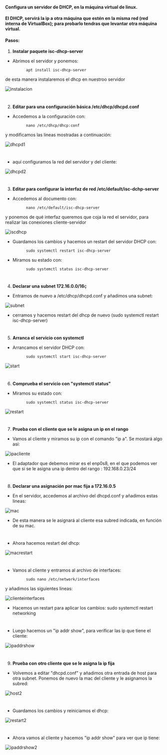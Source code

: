 #### Configura un servidor de DHCP, en la máquina virtual de linux.

#### El DHCP, servirá la ip a otra máquina que estén en la misma red (red interna de VirtualBox); para probarlo tendras que levantar otra máquina virtual.

#### Pasos:

1. **Instalar paquete isc-dhcp-server**

- Abrimos el servidor y ponemos:

            apt install isc-dhcp-server 

de esta manera instalaremos el dhcp en nuestroo servidor

![instalacion](https://github.com/sarald22/SRI/blob/main/tareas/Tarea8DHCP/imagenes/instalacion.png)



#
2. **Editar para una configuración básica /etc/dhcp/dhcpd.conf**

- Accedemos a la configuración con:

            nano /etc/dhcp/dhcp:conf

y modificamos las lineas mostradas a continuación:

![dhcpd1](https://github.com/sarald22/SRI/blob/main/tareas/Tarea8DHCP/imagenes/dhcpd1.png)
#

- aquí configuramos la red del servidor y del cliente:

![dhcpd2](https://github.com/sarald22/SRI/blob/main/tareas/Tarea8DHCP/imagenes/dhcpd2.png)



#
3. **Editar para configurar la interfaz de red /etc/default/isc-dchp-server**

- Accedemos al documento con:

            nano /etc/default/isc-dhcp-server

y ponemos de qué interfaz queremos que coja la red el servidor, para realizar las conexiones cliente-servidor

![iscdhcp](https://github.com/sarald22/SRI/blob/main/tareas/Tarea8DHCP/imagenes/iscdhcp.png)


- Guardamos los cambios y hacemos un restart del servidor DHCP con:

            sudo systemctl restart isc-dhcp-server

- Miramos su estado con:

            sudo systemctl status isc-dhcp-server



#
4. **Declarar una subnet 172.16.0.0/16**ç

- Entramos de nuevo a /etc/dhcp/dhcpd.conf y añadimos una subnet:

![subnet](https://github.com/sarald22/SRI/blob/main/tareas/Tarea8DHCP/imagenes/subnet.png)

- cerramos y hacemos restart del dhcp de nuevo (sudo systemctl restart isc-dhcp-server)


#
5. **Arranca el servicio con systemctl**

- Arrancamos el servidor DHCP con:

            sudo systemctl start isc-dhcp-server

![start](https://github.com/sarald22/SRI/blob/main/tareas/Tarea8DHCP/imagenes/start.png)




#
6. **Comprueba el servicio con "systemctl status"**

- Miramos su estado con:

            sudo systemctl status isc-dhcp-server

![restart](https://github.com/sarald22/SRI/blob/main/tareas/Tarea8DHCP/imagenes/restart.png)




#
7. **Prueba con el cliente que se le asigna un ip en el rango**

- Vamos al cliente y miramos su ip con el comando "ip a". Se mostará algo así:

![ipacliente](https://github.com/sarald22/SRI/blob/main/tareas/Tarea8DHCP/imagenes/ipacliente.png)

- El adaptador que debemos mirar es el enp0s8, en el que podemos ver que si se le asigna una ip dentro del rango : 192.168.0.23/24



#
8. **Declarar una asignación por mac fija a 172.16.0.5**

- En el servidor, accedemos al archivo del dhcpd.conf y añadimos estas lineas:

![mac](https://github.com/sarald22/SRI/blob/main/tareas/Tarea8DHCP/imagenes/mac.png)

- De esta manera se le asignará al cliente esa subred indicada, en función de su mac.

#

- Ahora hacemos restart del dhcp:

![macrestart](https://github.com/sarald22/SRI/blob/main/tareas/Tarea8DHCP/imagenes/macrestart.png)


#

- Vamos al cliente y entramos al archivo de interfaces:

            sudo nano /etc/network/interfaces

y añadimos las siguientes lineas:

![clienteinterfaces](https://github.com/sarald22/SRI/blob/main/tareas/Tarea8DHCP/imagenes/clienteinterfaces.png)

- Hacemos un restart para aplicar los cambios:
            sudo systemctl restart networking

#

- Luego hacemos un "ip addr show", para verificar las ip que tiene el cliente:

![ipaddrshow](https://github.com/sarald22/SRI/blob/main/tareas/Tarea8DHCP/imagenes/ipaddrshow.png)





#
9. **Prueba con otro cliente que se le asigna la ip fija**

- Volvemos a editar "dhcpd.conf" y añadimos otra entrada de host para otra subnet. Ponemos de nuevo la mac del cliente y le asignamos la subred:

![host2](https://github.com/sarald22/SRI/blob/main/tareas/Tarea8DHCP/imagenes/host2.png)

#
- Guardamos los cambios y reiniciamos el dhcp:

![restart2](https://github.com/sarald22/SRI/blob/main/tareas/Tarea8DHCP/imagenes/restart2.png)


#
- Ahora vamos al cliente y hacemos "ip addr show" para ver que ip tiene:

![ipaddrshow2](https://github.com/sarald22/SRI/blob/main/tareas/Tarea8DHCP/imagenes/ipaddrshow2.png)

